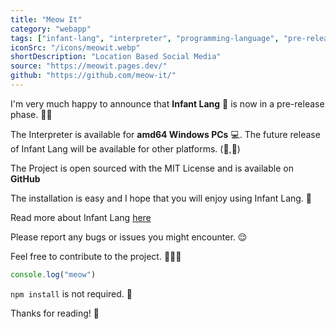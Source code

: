 ```yaml
---
title: "Meow It"
category: "webapp"
tags: ["infant-lang", "interpreter", "programming-language", "pre-release"]
iconSrc: "/icons/meowit.webp"
shortDescription: "Location Based Social Media"
source: "https://meowit.pages.dev/"
github: "https://github.com/meow-it/"
---
```


I'm very much happy to announce that **Infant Lang** 👶 is now in a pre-release phase. 🎉🥳

The Interpreter is available for **amd64 Windows PCs** 💻. The future release of Infant Lang will be available for other platforms. (🍎,🐧)

The Project is open sourced with the MIT License and is available on **GitHub**

The installation is easy and I hope that you will enjoy using Infant Lang. 🤗

Read more about Infant Lang [here](https://infant-lang.netlify.app/)

Please report any bugs or issues you might encounter. 😌

Feel free to contribute to the project. 🧚‍♀️🤗

```js
console.log("meow")
```

`npm install` is not required. 🤗

Thanks for reading! 🤝

